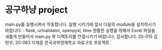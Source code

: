 # 공구하냥 project
main.py를 실행시켜서 작동합니다. 
실행 시키기에 앞서 다음의 module을 설치하시기 바랍니다.
: flask, urlvalidator, openpyxl, time
원활한 실행을 위해서 Excel 파일을 새롭게 만들어서 main.py 와 디렉토리를 연결시키기 바랍니다.
감사합니다.
20-015 김민우, 20-083 이재훈 
한국과학영재학교 자료구조 프로젝트
